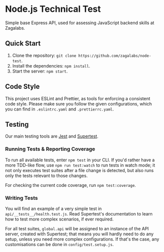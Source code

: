 # Node.js Technical Test

Simple base Express API, used for assessing JavaScript backend skills at
Zagalabs.

## Quick Start
1. Clone the repository: `git clone https://github.com/zagalabs/node-test`.
2. Install the dependencies: `npm install`.
3. Start the server: `npm start`.

## Code Style
This project uses ESLint and Prettier, as tools for enforcing a consistent code
style. Please make sure you follow the given configurations, which you can find
in `.eslintrc.yaml` and `.prettierrc.yaml`.

## Testing
Our main testing tools are [Jest](https://jestjs.io/) and
[Supertest](https://github.com/visionmedia/supertest).

### Running Tests & Reporting Coverage
To run all available tests, enter `npm test` in your CLI. If you'd rather have
a more TDD-like flow, use `npm run test:watch` to run tests in watch mode; it
not only executes test suites after a file change is detected, but also runs
only the tests relevant to those changes.

For checking the current code coverage, run `npm test:coverage`.

### Writing Tests
You will find an example of a very simple test in
`api/__tests__/health.test.js`. Read Supertest's documentation to learn how to
test more complex scenarios, if ever required.

For all test suites, `global.api` will be assigned to an instance of the API
server, created with Supertest; that means you will hardly need to do any
setup, unless you need more complex configurations. If that's the case, any
customisations can be done in `config/test.setup.js`.
